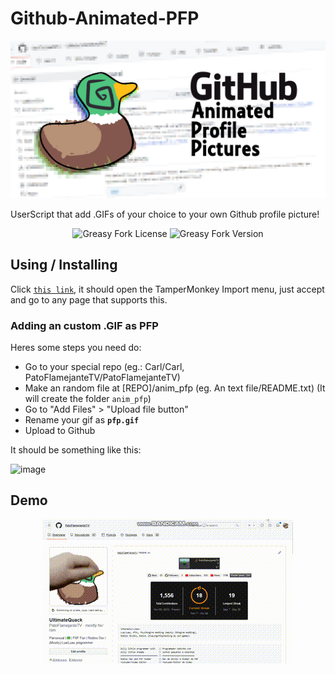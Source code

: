 ﻿# Github-Animated-PFP

<p align="center">
  <img alt="GPPA" src="./.github/screenshots/GAPP.png">
</p>

UserScript that add .GIFs of your choice to your own Github profile picture!

<p align="center">
  <img alt="Greasy Fork License" src="https://img.shields.io/greasyfork/l/514730-github-animated-profile-picture">
  <img alt="Greasy Fork Version" src="https://img.shields.io/greasyfork/v/514730-github-animated-profile-picture">
</p>

## Using / Installing

Click [`this link`](https://github.com/PatoFlamejanteTV/Github-Animated-PFP/raw/refs/heads/main/src/main.user.js), it should open the TamperMonkey Import menu, just accept and go to any page that supports this.

### Adding an custom .GIF as PFP

Heres some steps you need do:

- Go to your special repo (eg.: Carl/Carl, PatoFlamejanteTV/PatoFlamejanteTV)
- Make an random file at [REPO]/anim_pfp (eg. An text file/README.txt) (It will create the folder `anim_pfp`)
- Go to "Add Files" > "Upload file button"
- Rename your gif as **`pfp.gif`**
- Upload to Github

It should be something like this:

![image](https://github.com/user-attachments/assets/85e65839-d935-4446-8b6f-c73223b34ceb)


## Demo

<p align="center">
<img src="./.github/screenshots/GIF1.gif">
</p>
